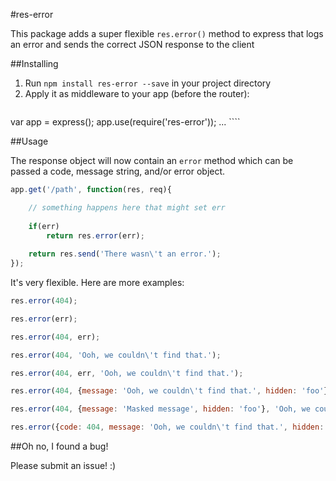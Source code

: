 #res-error

This package adds a super flexible `res.error()` method to express that logs an error and sends the correct JSON response to the client

##Installing

1. Run `npm install res-error --save` in your project directory
2. Apply it as middleware to your app (before the router):
	````javascript
var app = express();
app.use(require('res-error'));
...
	````
  
##Usage

The response object will now contain an `error` method which can be passed a code, message string, and/or error object.

```javascript
app.get('/path', function(res, req){

	// something happens here that might set err
	
	if(err)
		return res.error(err);
	
	return res.send('There wasn\'t an error.');
});

```

It's very flexible. Here are more examples:

```javascript
res.error(404);

res.error(err);

res.error(404, err);

res.error(404, 'Ooh, we couldn\'t find that.');

res.error(404, err, 'Ooh, we couldn\'t find that.');

res.error(404, {message: 'Ooh, we couldn\'t find that.', hidden: 'foo'});

res.error(404, {message: 'Masked message', hidden: 'foo'}, 'Ooh, we couldn\'t find that.');

res.error({code: 404, message: 'Ooh, we couldn\'t find that.', hidden: 'foo');

```


##Oh no, I found a bug!

Please submit an issue! :)
